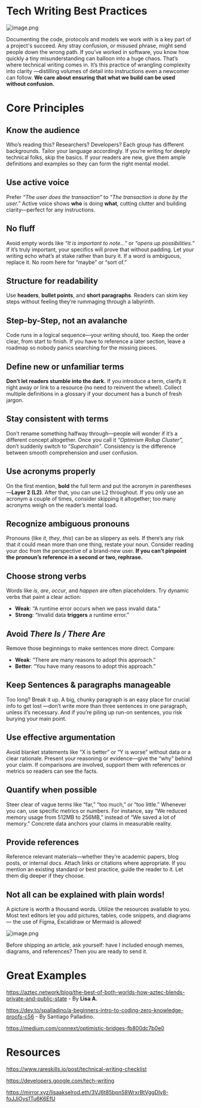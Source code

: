 # Tech Writing Best Practices

![image.png](/img/meme-tech.png)

Documenting the code, protocols and models we work with is a key part of a project's succeed. Any stray confusion, or misused phrase, might send people down the wrong path. If you’ve worked in software, you know how quickly a tiny misunderstanding can balloon into a huge chaos. That’s where technical writing comes in. It’s this practice of wrangling complexity into clarity —distilling volumes of detail into instructions even a newcomer can follow. **We care about ensuring that what we build can be used without confusion.**

# Core Principles

## Know the audience

Who’s reading this? Researchers? Developers? Each group has different backgrounds. Tailor your language accordingly. If you’re writing for deeply technical folks, skip the basics. If your readers are new, give them ample definitions and examples so they can form the right mental model.

## Use active voice

Prefer *“The user does the transaction”* to *“The transaction is done by the user.”* Active voice shows **who** is doing **what**, cutting clutter and building clarity—perfect for any instructions.

## No fluff

Avoid empty words like *“It is important to note...”* or *“opens up possibilities.”* If it’s truly important, your specifics will prove that without padding. Let your writing echo what’s at stake rather than bury it. If a word is ambiguous, replace it. No room here for “maybe” or “sort of.”

## Structure for readability

Use **headers**, **bullet points**, and **short paragraphs**. Readers can skim key steps without feeling they’re rummaging through a labyrinth. 

## Step-by-Step, not an avalanche

Code runs in a logical sequence—your writing should, too. Keep the order clear, from start to finish. If you have to reference a later section, leave a roadmap so nobody panics searching for the missing pieces.

## Define new or unfamiliar terms

**Don’t let readers stumble into the dark.** If you introduce a term, clarify it right away or link to a resource (no need to reinvent the wheel). Collect multiple definitions in a glossary if your document has a bunch of fresh jargon.

## Stay consistent with terms

Don’t rename something halfway through—people will wonder if it’s a different concept altogether. Once you call it *“Optimism Rollup Cluster”,* don’t suddenly switch to “*Superchain”*. Consistency is the difference between smooth comprehension and user confusion.

## Use acronyms properly

On the first mention, **bold** the full term and put the acronym in parentheses—**Layer 2 (L2)**. After that, you can use L2 throughout. If you only use an acronym a couple of times, consider skipping it altogether; too many acronyms weigh on the reader’s mental load.

## Recognize ambiguous pronouns

Pronouns (like *it*, *they*, *this*) can be as slippery as eels. If there’s any risk that *it* could mean more than one thing, restate your noun. Consider reading your doc from the perspective of a brand-new user. **If you can’t pinpoint the pronoun’s reference in a second or two, rephrase.**

## Choose strong verbs

Words like *is*, *are*, *occur*, and *happen* are often placeholders. Try dynamic verbs that paint a clear action:

- **Weak**: “A runtime error occurs when we pass invalid data.”
- **Strong**: “Invalid data **triggers** a runtime error.”

## Avoid *There Is / There Are*

Remove those beginnings to make sentences more direct. Compare:

- **Weak**: “There are many reasons to adopt this approach.”
- **Better**: “You have many reasons to adopt this approach.”

## Keep Sentences & paragraphs manageable

Too long? Break it up. A big, chunky paragraph is an easy place for crucial info to get lost —don’t write more than three sentences in one paragraph, unless it’s necessary. And if you’re piling up run-on sentences, you risk burying your main point.

## Use effective argumentation

Avoid blanket statements like “X is better” or “Y is worse” without data or a clear rationale. Present your reasoning or evidence—give the “why” behind your claim. If comparisons are involved, support them with references or metrics so readers can see the facts.

## Quantify when possible

Steer clear of vague terms like “far,” “too much,” or “too little.” Whenever you can, use specific metrics or numbers. For instance, say “We reduced memory usage from 512MB to 256MB,” instead of “We saved a lot of memory.” Concrete data anchors your claims in measurable reality.

## Provide references

Reference relevant materials—whether they’re academic papers, blog posts, or internal docs. Attach links or citations where appropriate. If you mention an existing standard or best practice, guide the reader to it. Let them dig deeper if they choose.

## Not all can be explained with plain words!

A picture is worth a thousand words. Utilize the resources available to you. Most text editors let you add pictures, tables, code snippets, and diagrams — the use of Figma, Excalidraw or Mermaid is allowed!

![image.png](/img/tech-writing-meme-2.png)

Before shipping an article, ask yourself: have I included enough memes, diagrams, and references? Then you are ready to send it.

# Great Examples

https://aztec.network/blog/the-best-of-both-worlds-how-aztec-blends-private-and-public-state - By **Lisa A.**

https://dev.to/spalladino/a-beginners-intro-to-coding-zero-knowledge-proofs-c56 - By Santiago Palladino.

https://medium.com/connext/optimistic-bridges-fb800dc7b0e0

# Resources

https://www.rareskills.io/post/technical-writing-checklist

https://developers.google.com/tech-writing

https://mirror.xyz/lisaakselrod.eth/3VJ6t85bpn58WrxrBtVggDIv8-foJJjOys1Tu6K6EfU